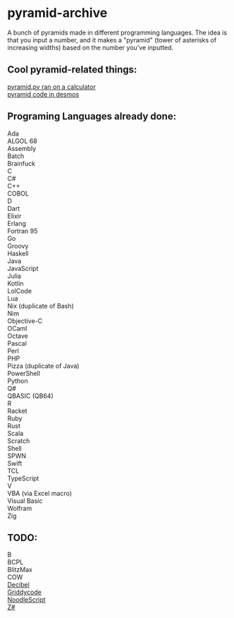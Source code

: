 # pyramid-archive
A bunch of pyramids made in different programming languages. The idea is that you input a number, and it makes a "pyramid" (tower of asterisks of increasing widths) based on the number you've inputted.

## Cool pyramid-related things:
[pyramid.py ran on a calculator](https://youtu.be/JQqT5u8wZeE)  
[pyramid code in desmos](https://www.desmos.com/calculator/grods4qbsy)

## Programing Languages already done:
Ada  
ALGOL 68  
Assembly  
Batch  
Brainfuck  
C  
C#  
C++  
COBOL  
D  
Dart  
Elixir  
Erlang  
Fortran 95  
Go  
Groovy  
Haskell  
Java  
JavaScript  
Julia  
Kotlin  
LolCode  
Lua  
Nix (duplicate of Bash)  
Nim  
Objective-C  
OCaml  
Octave  
Pascal  
Perl  
PHP  
Pizza (duplicate of Java)  
PowerShell  
Python  
Q#  
QBASIC (QB64)  
R  
Racket  
Ruby  
Rust  
Scala  
Scratch  
Shell  
SPWN  
Swift  
TCL  
TypeScript  
V  
VBA (via Excel macro)  
Visual Basic  
Wolfram  
Zig  

## TODO:
B  
BCPL  
BlitzMax  
COW  
[Decibel](https://github.com/DaemonNillia/Decibel)  
[Griddycode](https://github.com/face-hh/griddycode)   
[NoodleScript](https://github.com/OfficialCodeNoodles/NoodleScript)  
[Z#](https://github.com/sam-astro/Z-Sharp) 

